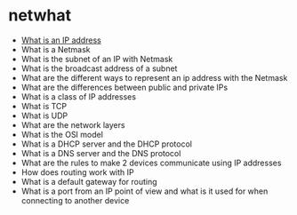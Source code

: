 # netwhat
- [What is an IP address](https://github.com/shimyounghyun/netwhat/blob/master/srcs/ipAddress.md)
- What is a Netmask
- What is the subnet of an IP with Netmask
- What is the broadcast address of a subnet
- What are the different ways to represent an ip address with the Netmask
- What are the differences between public and private IPs
- What is a class of IP addresses
- What is TCP
- What is UDP
- What are the network layers
- What is the OSI model
- What is a DHCP server and the DHCP protocol
- What is a DNS server and the DNS protocol
- What are the rules to make 2 devices communicate using IP addresses
- How does routing work with IP
- What is a default gateway for routing
- What is a port from an IP point of view and what is it used for when connecting to another device
